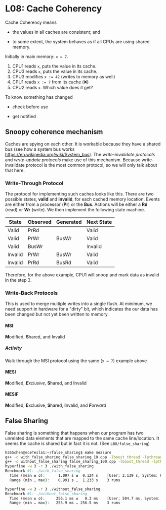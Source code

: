 # L08: Cache Coherency

Cache Coherency means

- the values in all caches are consistent; and

- to some extent, the system behaves as if all CPUs are using shared memory.

Initially in main memory: `x = 7`.

1. CPU1 reads `x`, puts the value in its cache.
2. CPU3 reads `x`, puts the value in its cache.
3. CPU3 modifies `x := 42` (writes to memory as well)
4. CPU1 reads `x := 7` from its cache (❌)
5. CPU2 reads `x`. Which value does it get?

To know something has changed

- check before use

- get notified

## Snoopy coherence mechanism

Caches are spying on each other. It is workable because they have a shared bus
(see how a system bus works <https://en.wikipedia.org/wiki/System_bus>). The
*write-invalidate protocols* and *write-update protocols* make use of this
mechanism. Because write-invalidate protocol is the most common protocol, so we
will only talk about that here.

### Write-Through Protocol

The protocol for implementing such caches looks like this. There are two
possible states, **valid** and **invalid**, for each cached memory location.
Events are either from a processor (**Pr**) or the **Bus**. Actions will be
either a **Rd** (read) or **Wr** (write). We then implement the following state
machine.

|State   | Observed | Generated | Next State|
|--------|----------|-----------|-----------|
|Valid   | PrRd     |           | Valid     |
|Valid   | PrWr     | BusWr     | Valid     |
|Valid   | BusWr    |           | Invalid   |
|Invalid | PrWr     | BusWr     | Valid     |
|Invalid | PrRd     | BusRd     | Valid     |

Therefore, for the above example, CPU1 will snoop and mark data as invalid in
the step 3.

### Write-Back Protocols

This is used to merge multiple writes into a single flush. At minimum, we need
support in hardware for a "dirty" bit, which indicates the our data has been
changed but not yet been written to memory.

#### MSI

**M**odified, **S**hared, and **I**nvalid

##### Activity

Walk through the MSI protocol using the same (`x = 7`) example above

#### MESI

 **M**odified, ***E***_xclusive_, **S**hared, and **I**nvalid

#### MESIF

 **M**odified, **E**xclusive, **S**hared, **I**nvalid, and ***F***_orward_

## False Sharing

False sharing is something that happens when our program has two unrelated data
elements that are mapped to the same cache line/location. It seems the cache is
shared but in fact it is not. (See `L08/false_sharing`)

```bash
h365chen@eceTesla1:~/false_sharing$ make measure
g++ -o with_false_sharing false_sharing_10.cpp -lboost_thread -lpthread -O3
g++ -o without_false_sharing false_sharing_100.cpp -lboost_thread -lpthread -O3
hyperfine -w 3 -r 3 ./with_false_sharing
Benchmark #1: ./with_false_sharing
  Time (mean ± σ):      1.097 s ±  0.124 s    [User: 2.139 s, System: 0.001 s]
  Range (min … max):    0.991 s …  1.233 s    3 runs

hyperfine -w 3 -r 3 ./without_false_sharing
Benchmark #1: ./without_false_sharing
  Time (mean ± σ):     256.1 ms ±   0.3 ms    [User: 504.7 ms, System: 0.0 ms]
  Range (min … max):   255.9 ms … 256.5 ms    3 runs
```
